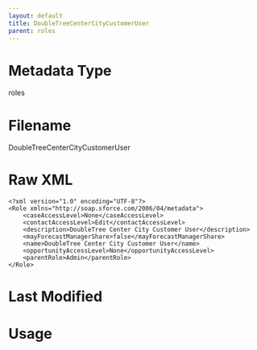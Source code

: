 ```yaml
---
layout: default
title: DoubleTreeCenterCityCustomerUser
parent: roles
---
```

# Metadata Type
roles


# Filename 
DoubleTreeCenterCityCustomerUser


# Raw XML
```
<?xml version="1.0" encoding="UTF-8"?>
<Role xmlns="http://soap.sforce.com/2006/04/metadata">
    <caseAccessLevel>None</caseAccessLevel>
    <contactAccessLevel>Edit</contactAccessLevel>
    <description>DoubleTree Center City Customer User</description>
    <mayForecastManagerShare>false</mayForecastManagerShare>
    <name>DoubleTree Center City Customer User</name>
    <opportunityAccessLevel>None</opportunityAccessLevel>
    <parentRole>Admin</parentRole>
</Role>
```


# Last Modified


# Usage
